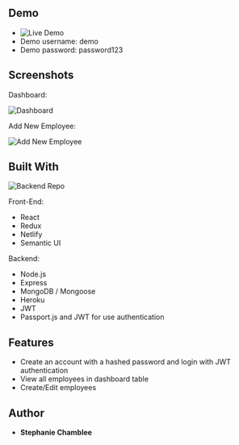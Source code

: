 ## Demo

- ![Live Demo](https://hr-portal.netlify.com/)
- Demo username: demo
- Demo password: password123

## Screenshots

Dashboard:

![Dashboard](https://image.ibb.co/gsprSo/Screen_Shot_2018_06_10_at_8_02_23_AM.png)

Add New Employee:

![Add New Employee](https://image.ibb.co/f8Eano/Screen_Shot_2018_06_10_at_5_52_38_AM.png)

## Built With

![Backend Repo](https://github.com/schamblee/ui-challenge-server)

Front-End:
* React
* Redux
* Netlify
* Semantic UI

Backend:
* Node.js
* Express
* MongoDB / Mongoose
* Heroku
* JWT
* Passport.js and JWT for use authentication

## Features

* Create an account with a hashed password and login with JWT authentication
* View all employees in dashboard table
* Create/Edit employees

## Author

* **Stephanie Chamblee** 
